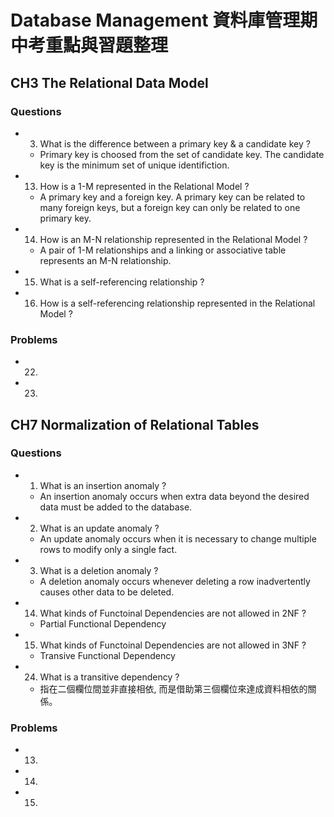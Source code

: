 # Database Management 資料庫管理期中考重點與習題整理

## CH3 The Relational Data Model
### Questions
- 3. What is the difference between a primary key & a candidate key ?
    - Primary key is choosed from the set of candidate key. The candidate key is the minimum set of unique identifiction.

- 13. How is a 1-M represented in the Relational Model ?
    - A primary key and a foreign key. A primary key can be related to many foreign keys, but a foreign key can only be related to one primary key.

- 14. How is an M-N relationship represented in the Relational Model ?
    - A pair of 1-M relationships and a linking or associative table represents an M-N relationship.

- 15. What is a self-referencing relationship ?

- 16. How is a self-referencing relationship represented in the Relational Model ?

### Problems
- 22. 
- 23. 

## CH7 Normalization of Relational Tables
### Questions
- 1. What is an insertion anomaly ?
    - An insertion anomaly occurs when extra data beyond the desired data must be added to the database.

- 2. What is an update anomaly ?
    - An update anomaly occurs when it is necessary to change multiple rows to modify only a single fact.

- 3. What is a deletion anomaly ?
    - A deletion anomaly occurs whenever deleting a row inadvertently causes other data to be deleted.

- 14. What kinds of Functoinal Dependencies are not allowed in 2NF ?
    - Partial Functional Dependency
- 15. What kinds of Functoinal Dependencies are not allowed in 3NF ?
    - Transive Functional Dependency
- 24. What is a transitive dependency ?
    - 指在二個欄位間並非直接相依, 而是借助第三個欄位來達成資料相依的關係。
### Problems 
- 13. 
- 14. 
- 15. 
